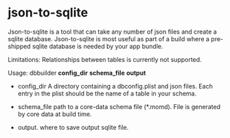 json-to-sqlite
=====================

Json-to-sqlite is a tool that can take any number of json files and create a sqlite database. Json-to-sqlite is most useful as part of a build where a pre-shipped sqlite database is needed by your app bundle.

Limitations:
Relationships between tables is currently not supported. 

Usage:
dbbuilder __config_dir__ __schema_file__ __output__

* config_dir
  A directory containing a dbconfig.plist and json files.
    Each entry in the plist should be the name of a table in your schema.
    
* schema_file
  path to a core-data schema file (*.momd). File is generated by core data at build time.
  
* output.
  where to save output sqlite file.
